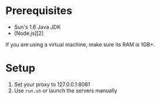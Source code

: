 # Prerequisites

* Sun's 1.6 Java JDK
* [Node.js][2]

If you are using a virtual machine, make sure its RAM is 1GB+.

# Setup

1. Set your proxy to 127.0.0.1:8081
2. Use `run.sh` or launch the servers manually

